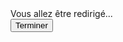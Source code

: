 <html>
  <head>
    <script type="text/javascript">
      function rjs(){
        document.location.href="./home.html";
      }
   </script>
  </head>
  <body onLoad="setTimeout('rjs()', 1)">
     <div>Vous allez être redirigé...</div>
    <input name="bouton_terminer" type="button" value="Terminer"
    onclick="rjs()">
  </body>
</html>

